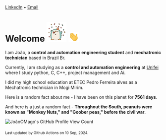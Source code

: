 [LinkedIn](https://www.linkedin.com/in/joão-pedro-gozzoli-b95641301/) &bull;
[Email](joaopedrogozzoli@gmail.com)

# Welcome <img src="happy.gif" height="64px" /> <img src="wave.gif" height="32px" />

I am João, a  **control and automation engineering student** and **mechatronic technician** based in Brazil Br.

Currently, I am studying as a **control and automation engineering** at [Unifei](https://unifei.edu.br) where I study python, C, C++, project management and Ai.

I did my high school education at ETEC Pedro Ferreira alves as a Mechatronic technician in Mogi Mirim.

Here is a random fact about me - I have been on this planet for **7561 days**.

And here is a just a random fact -  **Throughout the South, peanuts were known as "Monkey Nuts," and "Goober peas," before the civil war**.

![JoãoOMago's GitHub Profile View Count](https://komarev.com/ghpvc/?username=JoaoOMago)

<sub>Last updated by Github Actions on 10 Sep, 2024.</sub>
